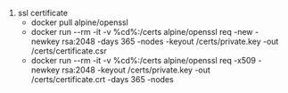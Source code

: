 1. ssl certificate
   - docker pull alpine/openssl
   - docker run --rm -it -v %cd%:/certs alpine/openssl req -new -newkey rsa:2048 -days 365 -nodes -keyout /certs/private.key -out /certs/certificate.csr
   - docker run --rm -it -v %cd%:/certs alpine/openssl req -x509 -newkey rsa:2048 -keyout /certs/private.key -out /certs/certificate.crt -days 365 -nodes
